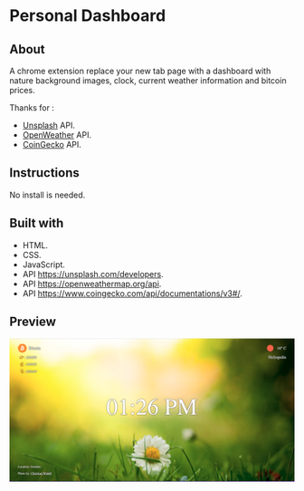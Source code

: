 # Personal Dashboard

## About

A chrome extension replace your new tab page with a dashboard with nature background images, clock, current weather information and bitcoin prices.

Thanks for :
- [Unsplash](https://unsplash.com/developers) API.
- [OpenWeather](https://openweathermap.org/api) API.
- [CoinGecko](https://www.coingecko.com/api/documentations/v3#/) API.

## Instructions

No install is needed.

## Built with

- HTML.
- CSS.
- JavaScript.
- API <https://unsplash.com/developers>.
- API <https://openweathermap.org/api>.
- API <https://www.coingecko.com/api/documentations/v3#/>.

## Preview
![App Screenshot](images/app-screenshot.png)